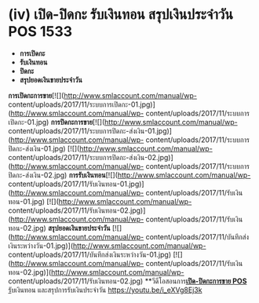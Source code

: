 # (iv)    เปิด-ปิดกะ รับเงินทอน สรุปเงินประจำวัน POS 1533

  * **การเปิดกะ**
  * **รับเงินทอน**
  * **ปิดกะ**
  * **สรุปยอดเงินขายประจำวัน**

  **การเปิดกะการขาย**[![](http://www.smlaccount.com/manual/wp-
    content/uploads/2017/11/ระบบการเปิดกะ-01.jpg)](http://www.smlaccount.com/manual/wp-
    content/uploads/2017/11/ระบบการเปิดกะ-01.jpg)
    **การปิดกะการขาย**[![](http://www.smlaccount.com/manual/wp-
    content/uploads/2017/11/ระบบการปิดกะ-ส่งเงิน-01.jpg)](http://www.smlaccount.com/manual/wp-
    content/uploads/2017/11/ระบบการปิดกะ-ส่งเงิน-01.jpg)
    [![](http://www.smlaccount.com/manual/wp-
    content/uploads/2017/11/ระบบการปิดกะ-ส่งเงิน-02.jpg)](http://www.smlaccount.com/manual/wp-
    content/uploads/2017/11/ระบบการปิดกะ-ส่งเงิน-02.jpg)
    **การรับเงินทอน**[![](http://www.smlaccount.com/manual/wp-
    content/uploads/2017/11/รับเงินทอน-01.jpg)](http://www.smlaccount.com/manual/wp-
    content/uploads/2017/11/รับเงินทอน-01.jpg)
    [![](http://www.smlaccount.com/manual/wp-
    content/uploads/2017/11/รับเงินทอน-02.jpg)](http://www.smlaccount.com/manual/wp-
    content/uploads/2017/11/รับเงินทอน-02.jpg)   **สรุปยอดเงินขายประจำวัน**
    [![](http://www.smlaccount.com/manual/wp-
    content/uploads/2017/11/บันทึกส่งเงินระหว่างวัน-01.jpg)](http://www.smlaccount.com/manual/wp-
    content/uploads/2017/11/บันทึกส่งเงินระหว่างวัน-01.jpg)
    [![](http://www.smlaccount.com/manual/wp-
    content/uploads/2017/11/รับเงินทอน-02.jpg)](http://www.smlaccount.com/manual/wp-
    content/uploads/2017/11/รับเงินทอน-02.jpg)
    **วีดีโอสอนการ[**เปิด-ปิดกะการขาย POS**
    รั](https://youtu.be/i_eXVg8Ej3k)บเงินทอน และสรุปการรับเงินประจำวัน
    https://youtu.be/i_eXVg8Ej3k  

